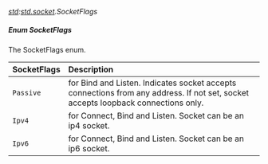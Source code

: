 _[std](../../modules/std/std-module.md):[std.socket](../../modules/std/std-socket.md).SocketFlags_
##### Enum SocketFlags
The SocketFlags enum.

| SocketFlags	| Description
|:--------------|:-----------
| `Passive`		| for Bind and Listen. Indicates socket accepts connections from any address. If not set, socket accepts loopback connections only.
| `Ipv4`		| for Connect, Bind and Listen. Socket can be an ip4 socket.
| `Ipv6`		| for Connect, Bind and Listen. Socket can be an ip6 socket.

